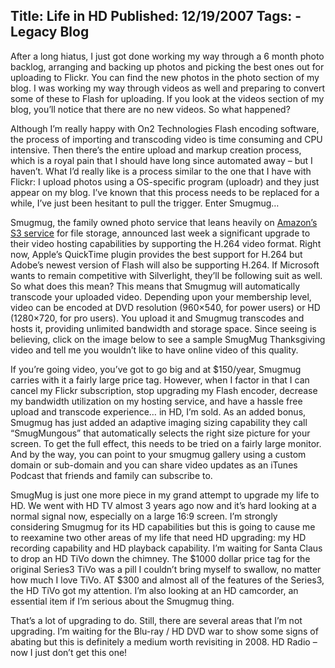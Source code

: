 Title: Life in HD
Published: 12/19/2007
Tags:
    - Legacy Blog
---
After a long hiatus, I just got done working my way through a 6 month photo backlog, arranging and backing up photos and picking the best ones out for uploading to Flickr. You can find the new photos in the photo section of my blog. I was working my way through videos as well and preparing to convert some of these to Flash for uploading. If you look at the videos section of my blog, you’ll notice that there are no new videos. So what happened?

Although I’m really happy with On2 Technologies Flash encoding software, the process of importing and transcoding video is time consuming and CPU intensive. Then there’s the entire upload and markup creation process, which is a royal pain that I should have long since automated away – but I haven’t. What I’d really like is a process similar to the one that I have with Flickr: I upload photos using a OS-specific program (uploadr) and they just appear on my blog. I’ve known that this process needs to be replaced for a while, I’ve just been hesitant to pull the trigger. Enter Smugmug…

Smugmug, the family owned photo service that leans heavily on [Amazon’s S3 service](https://aws.amazon.com/s3/) for file storage, announced last week a significant upgrade to their video hosting capabilities by supporting the H.264 video format. Right now, Apple’s QuickTime plugin provides the best support for H.264 but Adobe’s newest version of Flash will also be supporting H.264. If Microsoft wants to remain competitive with Silverlight, they’ll be following suit as well. So what does this mean? This means that Smugmug will automatically transcode your uploaded video. Depending upon your membership level, video can be encoded at DVD resolution (960×540, for power users) or HD (1280×720, for pro users). You upload it and Smugmug transcodes and hosts it, providing unlimited bandwidth and storage space. Since seeing is believing, click on the image below to see a sample SmugMug Thanksgiving video and tell me you wouldn’t like to have online video of this quality.

If you’re going video, you’ve got to go big and at $150/year, Smugmug carries with it a fairly large price tag. However, when I factor in that I can cancel my Flickr subscription, stop upgrading my Flash encoder, decrease my bandwidth utilization on my hosting service, and have a hassle free upload and transcode experience… in HD, I’m sold. As an added bonus, Smugmug has just added an adaptive imaging sizing capability they call “SmugMungous” that automatically selects the right size picture for your screen. To get the full effect, this needs to be tried on a fairly large monitor. And by the way, you can point to your smugmug gallery using a custom domain or sub-domain and you can share video updates as an iTunes Podcast that friends and family can subscribe to.

SmugMug is just one more piece in my grand attempt to upgrade my life to HD. We went with HD TV almost 3 years ago now and it’s hard looking at a normal signal now, especially on a large 16:9 screen. I’m strongly considering Smugmug for its HD capabilities but this is going to cause me to reexamine two other areas of my life that need HD upgrading: my HD recording capability and HD playback capability. I’m waiting for Santa Claus to drop an HD TiVo down the chimney. The $1000 dollar price tag for the original Series3 TiVo was a pill I couldn’t bring myself to swallow, no matter how much I love TiVo. AT $300 and almost all of the features of the Series3, the HD TiVo got my attention. I’m also looking at an HD camcorder, an essential item if I’m serious about the Smugmug thing.

That’s a lot of upgrading to do. Still, there are several areas that I’m not upgrading. I’m waiting for the Blu-ray / HD DVD war to show some signs of abating but this is definitely a medium worth revisiting in 2008. HD Radio – now I just don’t get this one!